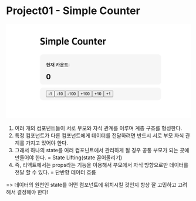 # Project01 - Simple Counter

![](./render.png)

1. 여러 개의 컴포넌트들이 서로 부모와 자식 관계를 이루며 계층 구조를 형성한다.
2. 특정 컴포넌트가 다른 컴포넌트에게 데이터를 전달하려면 반드시 서로 부모 자식 관계를 가지고 있어야 한다.
3. 그래서 하나의 state를 여러 컴포넌트에서 관리하게 될 경우 공통 부모가 되는 곳에 만들어야 한다. = State Lifting(state 끌어올리기)
4. 즉, 리액트에서는 props라는 기능을 이용해서 부모에서 자식 방향으로만 데이터를 전달 할 수 있다. = 단반향 데이터 흐름

=> 데이터의 원천인 state를 어떤 컴포넌트에 위치시킬 것인지 항상 잘 고민하고 고려해서 결정해야 한다!
